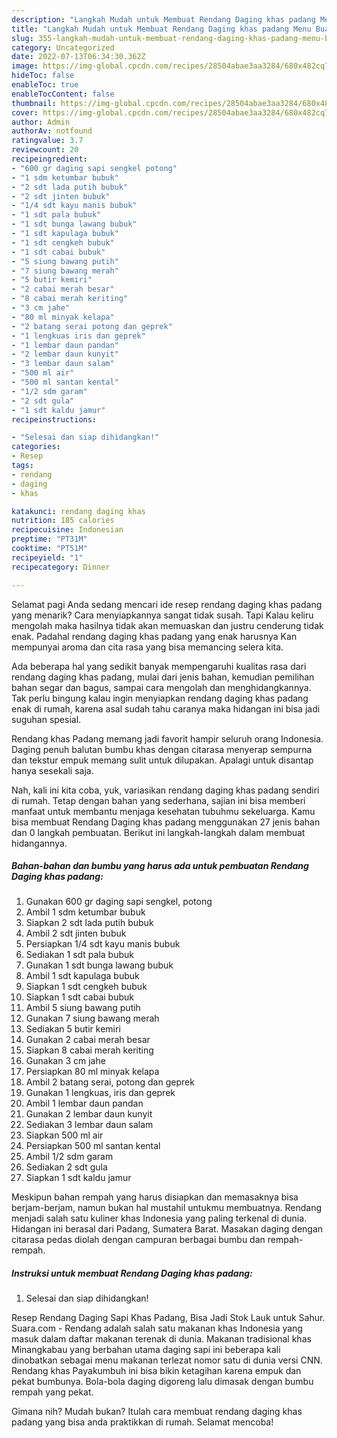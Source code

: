 ```yaml
---
description: "Langkah Mudah untuk Membuat Rendang Daging khas padang Menu Buat lebaran"
title: "Langkah Mudah untuk Membuat Rendang Daging khas padang Menu Buat lebaran"
slug: 355-langkah-mudah-untuk-membuat-rendang-daging-khas-padang-menu-buat-lebaran
category: Uncategorized
date: 2022-07-13T06:34:30.362Z
image: https://img-global.cpcdn.com/recipes/28504abae3aa3284/680x482cq70/rendang-daging-khas-padang-foto-resep-utama.jpg
hideToc: false
enableToc: true
enableTocContent: false
thumbnail: https://img-global.cpcdn.com/recipes/28504abae3aa3284/680x482cq70/rendang-daging-khas-padang-foto-resep-utama.jpg
cover: https://img-global.cpcdn.com/recipes/28504abae3aa3284/680x482cq70/rendang-daging-khas-padang-foto-resep-utama.jpg
author: Admin
authorAv: notfound
ratingvalue: 3.7
reviewcount: 20
recipeingredient:
- "600 gr daging sapi sengkel potong"
- "1 sdm ketumbar bubuk"
- "2 sdt lada putih bubuk"
- "2 sdt jinten bubuk"
- "1/4 sdt kayu manis bubuk"
- "1 sdt pala bubuk"
- "1 sdt bunga lawang bubuk"
- "1 sdt kapulaga bubuk"
- "1 sdt cengkeh bubuk"
- "1 sdt cabai bubuk"
- "5 siung bawang putih"
- "7 siung bawang merah"
- "5 butir kemiri"
- "2 cabai merah besar"
- "8 cabai merah keriting"
- "3 cm jahe"
- "80 ml minyak kelapa"
- "2 batang serai potong dan geprek"
- "1 lengkuas iris dan geprek"
- "1 lembar daun pandan"
- "2 lembar daun kunyit"
- "3 lembar daun salam"
- "500 ml air"
- "500 ml santan kental"
- "1/2 sdm garam"
- "2 sdt gula"
- "1 sdt kaldu jamur"
recipeinstructions:

- "Selesai dan siap dihidangkan!"
categories:
- Resep
tags:
- rendang
- daging
- khas

katakunci: rendang daging khas 
nutrition: 185 calories
recipecuisine: Indonesian
preptime: "PT31M"
cooktime: "PT51M"
recipeyield: "1"
recipecategory: Dinner

---
```



Selamat pagi Anda sedang mencari ide resep rendang daging khas padang yang menarik? Cara menyiapkannya sangat tidak susah. Tapi Kalau keliru mengolah maka hasilnya tidak akan memuaskan dan justru cenderung tidak enak. Padahal rendang daging khas padang yang enak harusnya Kan mempunyai aroma dan cita rasa yang bisa memancing selera kita.


Ada beberapa hal yang sedikit banyak mempengaruhi kualitas rasa dari rendang daging khas padang, mulai dari jenis bahan, kemudian pemilihan bahan segar dan bagus, sampai cara mengolah dan menghidangkannya. Tak perlu bingung kalau ingin menyiapkan rendang daging khas padang enak di rumah, karena asal sudah tahu caranya maka hidangan ini bisa jadi suguhan spesial.

Rendang khas Padang memang jadi favorit hampir seluruh orang Indonesia. Daging penuh balutan bumbu khas dengan citarasa menyerap sempurna dan tekstur empuk memang sulit untuk dilupakan. Apalagi untuk disantap hanya sesekali saja.


Nah, kali ini kita coba, yuk, variasikan rendang daging khas padang sendiri di rumah. Tetap dengan bahan yang sederhana, sajian ini bisa memberi manfaat untuk membantu menjaga kesehatan tubuhmu sekeluarga. Kamu bisa membuat Rendang Daging khas padang menggunakan 27 jenis bahan dan 0 langkah pembuatan. Berikut ini langkah-langkah dalam membuat hidangannya.

<!--inarticleads1-->

##### Bahan-bahan dan bumbu yang harus ada untuk pembuatan Rendang Daging khas padang:

1. Gunakan 600 gr daging sapi sengkel, potong
1. Ambil 1 sdm ketumbar bubuk
1. Siapkan 2 sdt lada putih bubuk
1. Ambil 2 sdt jinten bubuk
1. Persiapkan 1/4 sdt kayu manis bubuk
1. Sediakan 1 sdt pala bubuk
1. Gunakan 1 sdt bunga lawang bubuk
1. Ambil 1 sdt kapulaga bubuk
1. Siapkan 1 sdt cengkeh bubuk
1. Siapkan 1 sdt cabai bubuk
1. Ambil 5 siung bawang putih
1. Gunakan 7 siung bawang merah
1. Sediakan 5 butir kemiri
1. Gunakan 2 cabai merah besar
1. Siapkan 8 cabai merah keriting
1. Gunakan 3 cm jahe
1. Persiapkan 80 ml minyak kelapa
1. Ambil 2 batang serai, potong dan geprek
1. Gunakan 1 lengkuas, iris dan geprek
1. Ambil 1 lembar daun pandan
1. Gunakan 2 lembar daun kunyit
1. Sediakan 3 lembar daun salam
1. Siapkan 500 ml air
1. Persiapkan 500 ml santan kental
1. Ambil 1/2 sdm garam
1. Sediakan 2 sdt gula
1. Siapkan 1 sdt kaldu jamur


Meskipun bahan rempah yang harus disiapkan dan memasaknya bisa berjam-berjam, namun bukan hal mustahil untukmu membuatnya. Rendang menjadi salah satu kuliner khas Indonesia yang paling terkenal di dunia. Hidangan ini berasal dari Padang, Sumatera Barat. Masakan daging dengan citarasa pedas diolah dengan campuran berbagai bumbu dan rempah-rempah. 

<!--inarticleads2-->

##### Instruksi untuk membuat Rendang Daging khas padang:


1. Selesai dan siap dihidangkan!

Resep Rendang Daging Sapi Khas Padang, Bisa Jadi Stok Lauk untuk Sahur. Suara.com - Rendang adalah salah satu makanan khas Indonesia yang masuk dalam daftar makanan terenak di dunia. Makanan tradisional khas Minangkabau yang berbahan utama daging sapi ini beberapa kali dinobatkan sebagai menu makanan terlezat nomor satu di dunia versi CNN. Rendang khas Payakumbuh ini bisa bikin ketagihan karena empuk dan pekat bumbunya. Bola-bola daging digoreng lalu dimasak dengan bumbu rempah yang pekat. 

Gimana nih? Mudah bukan? Itulah cara membuat rendang daging khas padang yang bisa anda praktikkan di rumah. Selamat mencoba!
